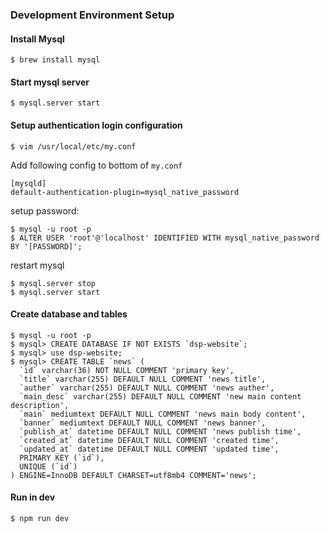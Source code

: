 ### Development Environment Setup

#### Install Mysql

```shell
$ brew install mysql
```

#### Start mysql server

```shell
$ mysql.server start
```

#### Setup authentication login configuration

```
$ vim /usr/local/etc/my.conf
```

Add following config to bottom of `my.conf`

```
[mysqld]
default-authentication-plugin=mysql_native_password
```

setup password:

```shell
$ mysql -u root -p
$ ALTER USER 'root'@'localhost' IDENTIFIED WITH mysql_native_password BY '[PASSWORD]';
```

restart mysql

```shell
$ mysql.server stop
$ mysql.server start
```

#### Create database and tables

```shell
$ mysql -u root -p
$ mysql> CREATE DATABASE IF NOT EXISTS `dsp-website`;
$ mysql> use dsp-website;
$ mysql> CREATE TABLE `news` (
  `id` varchar(36) NOT NULL COMMENT 'primary key',
  `title` varchar(255) DEFAULT NULL COMMENT 'news title',
  `auther` varchar(255) DEFAULT NULL COMMENT 'news auther',
  `main_desc` varchar(255) DEFAULT NULL COMMENT 'new main content description',
  `main` mediumtext DEFAULT NULL COMMENT 'news main body content',
  `banner` mediumtext DEFAULT NULL COMMENT 'news banner',
  `publish_at` datetime DEFAULT NULL COMMENT 'news publish time',
  `created_at` datetime DEFAULT NULL COMMENT 'created time',
  `updated_at` datetime DEFAULT NULL COMMENT 'updated time',
  PRIMARY KEY (`id`),
  UNIQUE (`id`)
) ENGINE=InnoDB DEFAULT CHARSET=utf8mb4 COMMENT='news';
```

#### Run in dev

```
$ npm run dev
```
